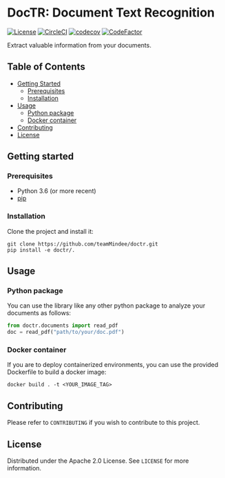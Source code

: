 
# DocTR: Document Text Recognition

[![License](https://img.shields.io/badge/License-Apache%202.0-blue.svg)](LICENSE) [![CircleCI](https://circleci.com/gh/teamMindee/doctr.svg?style=shield&circle-token=12c96bf5500b9dbe98f4ea0e43ca9c109c7506fe)](https://app.circleci.com/pipelines/github/teamMindee/doctr) [![codecov](https://codecov.io/gh/teamMindee/doctr/branch/main/graph/badge.svg?token=577MO567NM)](https://codecov.io/gh/teamMindee/doctr) [![CodeFactor](https://www.codefactor.io/repository/github/teammindee/doctr/badge?s=bae07db86bb079ce9d6542315b8c6e70fa708a7e)](https://www.codefactor.io/repository/github/teammindee/doctr)

Extract valuable information from your documents.



## Table of Contents

* [Getting Started](#getting-started)
  * [Prerequisites](#prerequisites)
  * [Installation](#installation)
* [Usage](#usage)
  * [Python package](#python-package)
  * [Docker container](#docker-container)
* [Contributing](#contributing)
* [License](#license)



## Getting started

### Prerequisites

- Python 3.6 (or more recent)
- [pip](https://pip.pypa.io/en/stable/)

### Installation

Clone the project and install it:

```shell
git clone https://github.com/teamMindee/doctr.git
pip install -e doctr/.
```



## Usage

### Python package

You can use the library like any other python package to analyze your documents as follows:

```python
from doctr.documents import read_pdf
doc = read_pdf("path/to/your/doc.pdf")
```

### Docker container

If you are to deploy containerized environments, you can use the provided Dockerfile to build a docker image:

```shell
docker build . -t <YOUR_IMAGE_TAG>
```



## Contributing

Please refer to `CONTRIBUTING` if you wish to contribute to this project.



## License

Distributed under the Apache 2.0 License. See `LICENSE` for more information.